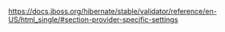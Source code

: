 
https://docs.jboss.org/hibernate/stable/validator/reference/en-US/html_single/#section-provider-specific-settings

